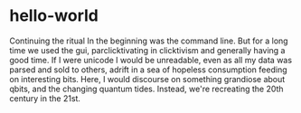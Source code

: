 # hello-world
Continuing the ritual
In the beginning was the command line. But for a long time we used the gui, 
parclicktivating in clicktivism and generally having a good time. 
If I were unicode I would be unreadable, even as all my data was parsed and sold to others, 
adrift in a sea of hopeless consumption feeding on interesting bits. 
Here, I would discourse on something grandiose about qbits, and the changing quantum tides.
Instead, we're recreating the 20th century in the 21st. 
